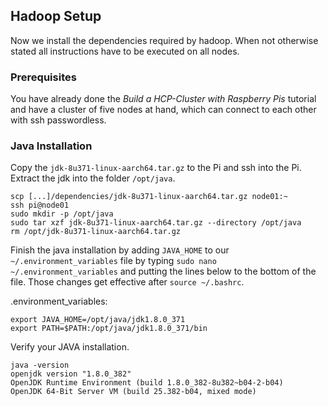 ## Hadoop Setup

Now we install the dependencies required by hadoop. When not otherwise stated all instructions have to be executed on all nodes.

### Prerequisites

You have already done the *Build a HCP-Cluster with Raspberry Pis* tutorial and have a cluster of five nodes at hand, which can connect to each other with ssh passwordless.

### Java Installation

Copy the `jdk-8u371-linux-aarch64.tar.gz` to the Pi and ssh into the Pi. Extract the jdk into the folder `/opt/java`.

```
scp [...]/dependencies/jdk-8u371-linux-aarch64.tar.gz node01:~
ssh pi@node01
sudo mkdir -p /opt/java
sudo tar xzf jdk-8u371-linux-aarch64.tar.gz --directory /opt/java
rm /opt/jdk-8u371-linux-aarch64.tar.gz
```

Finish the java installation by adding `JAVA_HOME` to our `~/.environment_variables` file by typing `sudo nano ~/.environment_variables` and putting the lines below to the bottom of the file. Those changes get effective after `source ~/.bashrc`.

.environment_variables:

```shellscript
export JAVA_HOME=/opt/java/jdk1.8.0_371
export PATH=$PATH:/opt/java/jdk1.8.0_371/bin
```

Verify your JAVA installation.

```
java -version
openjdk version "1.8.0_382"
OpenJDK Runtime Environment (build 1.8.0_382-8u382~b04-2-b04)
OpenJDK 64-Bit Server VM (build 25.382-b04, mixed mode)
```
